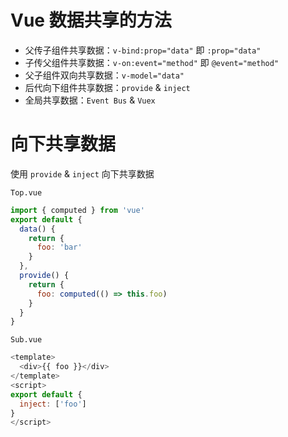# Vue 数据共享的方法

- 父传子组件共享数据：`v-bind:prop="data"` 即 `:prop="data"`
- 子传父组件共享数据：`v-on:event="method"` 即 `@event="method"`
- 父子组件双向共享数据：`v-model="data"`
- 后代向下组件共享数据：`provide` & `inject`
- 全局共享数据：`Event Bus` & `Vuex`

# 向下共享数据

使用 `provide` & `inject` 向下共享数据

`Top.vue`

```js
import { computed } from 'vue'
export default {
  data() {
    return {
      foo: 'bar'
    }
  },
  provide() {
    return {
      foo: computed(() => this.foo)
    }
  }
}
```

`Sub.vue`

```js
<template>
  <div>{{ foo }}</div>
</template>
<script>
export default {
  inject: ['foo']
}
</script>
```
